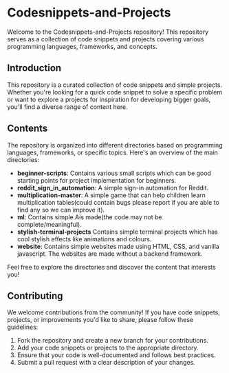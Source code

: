 # Codesnippets-and-Projects

Welcome to the Codesnippets-and-Projects repository! This repository serves as a collection of code snippets and projects covering various programming languages, frameworks, and concepts.

## Introduction
This repository is a curated collection of code snippets and simple projects. Whether you're looking for a quick code snippet to solve a specific problem or want to explore a projects for inspiration for developing bigger goals, you'll find a diverse range of content here.

## Contents
The repository is organized into different directories based on programming languages, frameworks, or specific topics. Here's an overview of the main directories:
- **beginner-scripts**: Contains various small scripts which can be good starting points for project implementation for beginners.
- **reddit_sign_in_automation**: A simple sign-in automation for Reddit.
- **multiplication-master**: A simple game that can help children learn multiplication tables(could contain bugs please report if you are able to find any so we can improve it).
- **ml**: Contains simple Ais made(the code may not be complete/meaningful).
- **stylish-terminal-projects** Contains simple terminal projects which has cool stylish effects like animations and colours.
- **website**: Contains simple websites made using HTML, CSS, and vanilla javascript. The websites are made without a backend framework. 

Feel free to explore the directories and discover the content that interests you!

## Contributing
We welcome contributions from the community! If you have code snippets, projects, or improvements you'd like to share, please follow these guidelines:
1. Fork the repository and create a new branch for your contributions.
2. Add your code snippets or projects to the appropriate directory.
3. Ensure that your code is well-documented and follows best practices.
4. Submit a pull request with a clear description of your changes.
